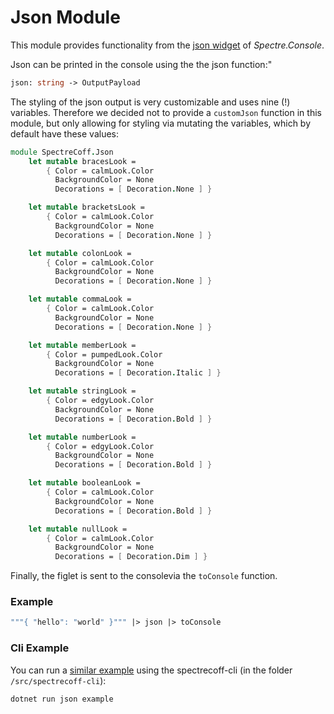 # Json Module
This module provides functionality from the [json widget](https://spectreconsole.net/widgets/json) of _Spectre.Console_.

Json can be printed in the console using the the json function:"
```fs
json: string -> OutputPayload
```

The styling of the json output is very customizable and uses nine (!) variables. Therefore we decided not to provide a `customJson` function in this module, but only allowing for styling via mutating the variables, which by default have these values:

```fs
module SpectreCoff.Json
    let mutable bracesLook = 
        { Color = calmLook.Color
          BackgroundColor = None
          Decorations = [ Decoration.None ] }

    let mutable bracketsLook = 
        { Color = calmLook.Color
          BackgroundColor = None
          Decorations = [ Decoration.None ] }

    let mutable colonLook = 
        { Color = calmLook.Color
          BackgroundColor = None
          Decorations = [ Decoration.None ] }

    let mutable commaLook = 
        { Color = calmLook.Color
          BackgroundColor = None
          Decorations = [ Decoration.None ] }

    let mutable memberLook = 
        { Color = pumpedLook.Color
          BackgroundColor = None
          Decorations = [ Decoration.Italic ] }

    let mutable stringLook = 
        { Color = edgyLook.Color
          BackgroundColor = None
          Decorations = [ Decoration.Bold ] }

    let mutable numberLook = 
        { Color = edgyLook.Color
          BackgroundColor = None
          Decorations = [ Decoration.Bold ] }

    let mutable booleanLook = 
        { Color = calmLook.Color
          BackgroundColor = None
          Decorations = [ Decoration.Bold ] }

    let mutable nullLook = 
        { Color = calmLook.Color
          BackgroundColor = None
          Decorations = [ Decoration.Dim ] }
```

Finally, the figlet is sent to the consolevia the `toConsole` function.

### Example
```fs
"""{ "hello": "world" }""" |> json |> toConsole
```

### Cli Example
You can run a [similar example](../../src/spectrecoff-cli/commands/Json.fs) using the spectrecoff-cli (in the folder `/src/spectrecoff-cli`):

```
dotnet run json example
```
